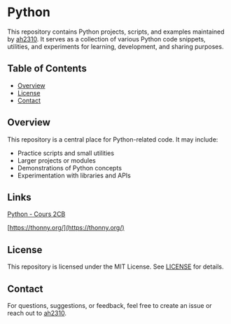 # Python

This repository contains Python projects, scripts, and examples maintained by [ah2310](https://github.com/ah2310). It serves as a collection of various Python code snippets, utilities, and experiments for learning, development, and sharing purposes.

## Table of Contents

- [Overview](#overview)
- [License](#license)
- [Contact](#contact)

## Overview

This repository is a central place for Python-related code. It may include:

- Practice scripts and small utilities
- Larger projects or modules
- Demonstrations of Python concepts
- Experimentation with libraries and APIs

## Links
[Python - Cours 2CB](https://informatique.lmrl.lu/Notes%20de%20cours/Cours%202CB.pdf)

[https://thonny.org/](https://thonny.org/)

## License

This repository is licensed under the MIT License. See [LICENSE](LICENSE) for details.

## Contact

For questions, suggestions, or feedback, feel free to create an issue or reach out to [ah2310](https://github.com/ah2310).

